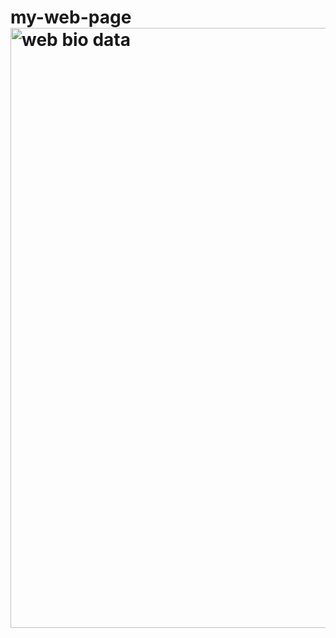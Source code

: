 # my-web-page<img width="960" alt="web bio data" src="https://user-images.githubusercontent.com/78248287/148368969-1a762b51-c147-4787-ad19-9e76ffd5c6d3.png">
